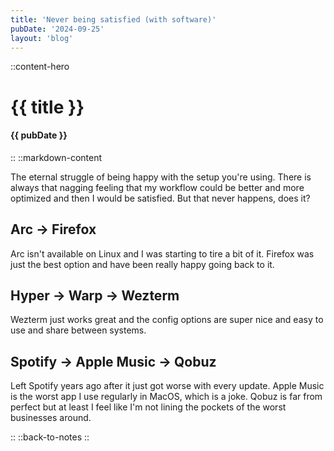 ```yaml
---
title: 'Never being satisfied (with software)'
pubDate: '2024-09-25'
layout: 'blog'
---
```

::content-hero
# {{ title }}
#### {{ pubDate }}
::
::markdown-content

The eternal struggle of being happy with the setup you're using.
There is always that nagging feeling that my workflow could be better and more optimized and then I would be satisfied.
But that never happens, does it?

## Arc -> Firefox
Arc isn't available on Linux and I was starting to tire a bit of it. Firefox was just the best option and have been really happy going back to it.
## Hyper -> Warp -> Wezterm
Wezterm just works great and the config options are super nice and easy to use and share between systems.
## Spotify -> Apple Music -> Qobuz
Left Spotify years ago after it just got worse with every update.
Apple Music is the worst app I use regularly in MacOS, which is a joke.
Qobuz is far from perfect but at least I feel like I'm not lining the pockets of the worst businesses around.

::
::back-to-notes
::